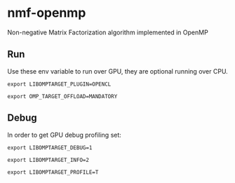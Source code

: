 # nmf-openmp
Non-negative Matrix Factorization algorithm implemented in OpenMP

## Run
Use these env variable to run over GPU, they are optional running over CPU.

`export LIBOMPTARGET_PLUGIN=OPENCL`

`export OMP_TARGET_OFFLOAD=MANDATORY`


## Debug
In order to get GPU debug profiling set:

`export LIBOMPTARGET_DEBUG=1`

`export LIBOMPTARGET_INFO=2`

`export LIBOMPTARGET_PROFILE=T`